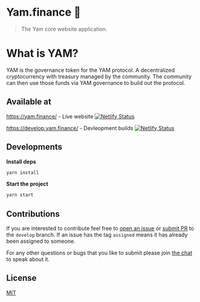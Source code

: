 # Yam.finance 🍠

> The Yam core website application.

# What is YAM?

YAM is the governance token for the YAM protocol. A decentralized cryptocurrency with treasury managed by the community. The community can then use those funds via YAM governance to build out the protocol.

## Available at

https://yam.finance/ - Live website
<a href="https://app.netlify.com/sites/epic-goldberg-1d6f10/deploys" target="_blank">![Netlify Status](https://api.netlify.com/api/v1/badges/c6e1a55f-0f94-4b2d-937c-0749cf108ebd/deploy-status)</a>

https://develop.yam.finance/ - Devleopment builds
<a href="https://app.netlify.com/sites/naughty-villani-786b2d/deploys" target="_blank">![Netlify Status](https://api.netlify.com/api/v1/badges/aeee282a-58a9-4cf7-8965-a9cafc836168/deploy-status)</a>

## Developments

**Install deps**

```sh
yarn install
```

**Start the project**

```sh
yarn start
```

## Contributions

If you are interested to contribute feel free to [open an issue](https://github.com/yam-finance/yam-www/issues) or [submit PR](https://github.com/yam-finance/yam-www/pulls) to the `develop` branch. If an issue has the tag `assigned` means it has already been assigned to someone.

For any other questions or bugs that you like to submit please join [the chat](https://discord.gg/TgFpmDj) to speak about it.

## License

[MIT](LICENSE)
